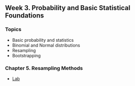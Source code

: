 ## Week 3. Probability and Basic Statistical Foundations

### Topics
- Basic probability and statistics
- Binomial and Normal distributions
- Resampling
- Bootstrapping

### Chapter 5. Resampling Methods

- [Lab](ISLR/chapter5/lab.md)


